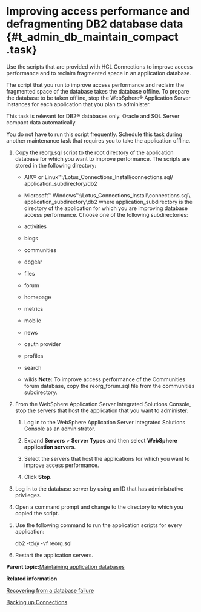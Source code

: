 # Improving access performance and defragmenting DB2 database data {#t_admin_db_maintain_compact .task}

Use the scripts that are provided with HCL Connections to improve access performance and to reclaim fragmented space in an application database.

The script that you run to improve access performance and reclaim the fragmented space of the database takes the database offline. To prepare the database to be taken offline, stop the WebSphere® Application Server instances for each application that you plan to administer.

This task is relevant for DB2® databases only. Oracle and SQL Server compact data automatically.

You do not have to run this script frequently. Schedule this task during another maintenance task that requires you to take the application offline.

1.  Copy the reorg.sql script to the root directory of the application database for which you want to improve performance. The scripts are stored in the following directory:

    -   AIX® or Linux™:/Lotus\_Connections\_Install/connections.sql/ application\_subdirectory/db2
    -   Microsoft™ Windows™:\\Lotus\_Connections\_Install\\connections.sql\\ application\_subdirectory\\db2
    where application\_subdirectory is the directory of the application for which you are improving database access performance. Choose one of the following subdirectories:

    -   activities
    -   blogs
    -   communities
    -   dogear
    -   files
    -   forum
    -   homepage
    -   metrics
    -   mobile
    -   news
    -   oauth provider
    -   profiles
    -   search
    -   wikis
    **Note:** To improve access performance of the Communities forum database, copy the reorg\_forum.sql file from the communities subdirectory.

2.  From the WebSphere Application Server Integrated Solutions Console, stop the servers that host the application that you want to administer:

    1.  Log in to the WebSphere Application Server Integrated Solutions Console as an administrator.

    2.  Expand **Servers** \> **Server Types** and then select **WebSphere application servers**.

    3.  Select the servers that host the applications for which you want to improve access performance.

    4.  Click **Stop**.

3.  Log in to the database server by using an ID that has administrative privileges.

4.  Open a command prompt and change to the directory to which you copied the script.

5.  Use the following command to run the application scripts for every application:

    db2 -td@ -vf reorg.sql

6.  Restart the application servers.


**Parent topic:**[Maintaining application databases](../admin/t_admin_db_maintain.md)

**Related information**  


[Recovering from a database failure](../admin/c_admin_communities_backup_and_restore.md)

[Backing up Connections](../migrate/t_back-up.md)

